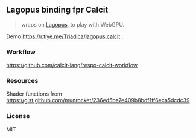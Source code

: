 ## Lagopus binding fpr Calcit

> wraps on [Lagopus](https://github.com/Triadica/lagopus), to play with WebGPU.

Demo https://r.tiye.me/Triadica/lagopus.calcit .

### Workflow

https://github.com/calcit-lang/respo-calcit-workflow

### Resources

Shader functions from https://gist.github.com/munrocket/236ed5ba7e409b8bdf1ff6eca5dcdc39

### License

MIT
